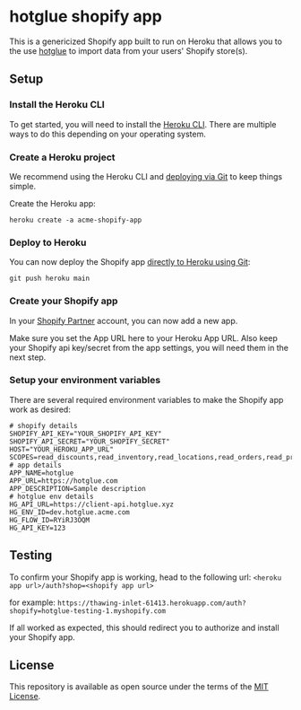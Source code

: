 # hotglue shopify app

This is a genericized Shopify app built to run on Heroku that allows you to the use [hotglue](https://hotglue.com) to import data from your users' Shopify store(s).

## Setup

### Install the Heroku CLI

To get started, you will need to install the [Heroku CLI](https://devcenter.heroku.com/articles/heroku-cli#install-the-heroku-cli). There are multiple ways to do this depending on your operating system.

### Create a Heroku project

We recommend using the Heroku CLI and [deploying via Git](https://devcenter.heroku.com/articles/git#for-a-new-app) to keep things simple.

Create the Heroku app:

```
heroku create -a acme-shopify-app
```

### Deploy to Heroku

You can now deploy the Shopify app [directly to Heroku using Git](https://devcenter.heroku.com/articles/git#deploy-your-code):

```
git push heroku main
```

### Create your Shopify app

In your [Shopify Partner](https://www.shopify.com/partners) account, you can now add a new app.

Make sure you set the App URL here to your Heroku App URL. Also keep your Shopify api key/secret from the app settings, you will need them in the next step.

### Setup your environment variables

There are several required environment variables to make the Shopify app work as desired:

```
# shopify details
SHOPIFY_API_KEY="YOUR_SHOPIFY_API_KEY"
SHOPIFY_API_SECRET="YOUR_SHOPIFY_SECRET"
HOST="YOUR_HEROKU_APP_URL"
SCOPES=read_discounts,read_inventory,read_locations,read_orders,read_price_rules,read_products,read_shipping
# app details
APP_NAME=hotglue
APP_URL=https://hotglue.com
APP_DESCRIPTION=Sample description
# hotglue env details
HG_API_URL=https://client-api.hotglue.xyz
HG_ENV_ID=dev.hotglue.acme.com
HG_FLOW_ID=RYiRJ3OQM
HG_API_KEY=123
```

## Testing

To confirm your Shopify app is working, head to the following url: `<heroku app url>/auth?shop=<shopify app url>`

for example: `https://thawing-inlet-61413.herokuapp.com/auth?shopify=hotglue-testing-1.myshopify.com`

If all worked as expected, this should redirect you to authorize and install your Shopify app.

## License

This repository is available as open source under the terms of the [MIT License](https://opensource.org/licenses/MIT).
